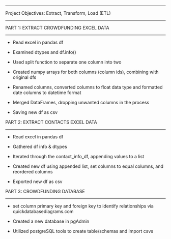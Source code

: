 ____________________________________________________

Project Objectives: Extract, Transform, Load (ETL)
____________________________________________________



PART 1: EXTRACT CROWDFUNDING EXCEL DATA
________________________________________

* Read excel in pandas df

* Examined dtypes and df.info()

* Used split function to separate one column into two 

* Created numpy arrays for both columns (column ids), combining with original dfs

* Renamed columns, converted columns to float data type and formatted date columns to datetime format

* Merged DataFrames, dropping unwanted columns in the process

* Saving new df as csv



PART 2: EXTRACT CONTACTS EXCEL DATA
____________________________________

* Read excel in pandas df

* Gathered df info & dtypes
  
* Iterated through the contact_info_df, appending values to a list

* Created new df using appended list, set columns to equal columns, and reordered columns

* Exported new df as csv



PART 3: CROWDFUNDING DATABASE
____________________________________

* set column primary key and foreign key to identify relationships via quickdatabasediagrams.com

* Created a new database in pgAdmin

* Utilized postgreSQL tools to create table/schemas and import csvs




                                 



